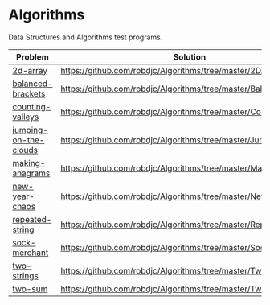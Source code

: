 # Algorithms
Data Structures and Algorithms test programs.

| Problem | Solution
| --- | ---
| [2d-array](https://www.hackerrank.com/challenges/2d-array/problem) | https://github.com/robdjc/Algorithms/tree/master/2DArray
| [balanced-brackets](https://www.hackerrank.com/challenges/balanced-brackets) | https://github.com/robdjc/Algorithms/tree/master/BalancedBrackets
| [counting-valleys](https://www.hackerrank.com/challenges/counting-valleys/problem) | https://github.com/robdjc/Algorithms/tree/master/CountingValleys
| [jumping-on-the-clouds](https://www.hackerrank.com/challenges/jumping-on-the-clouds/problem) | https://github.com/robdjc/Algorithms/tree/master/JumpingClouds
| [making-anagrams](https://www.hackerrank.com/challenges/ctci-making-anagrams) | https://github.com/robdjc/Algorithms/tree/master/MakingAnagrams
| [new-year-chaos](https://www.hackerrank.com/challenges/new-year-chaos) | https://github.com/robdjc/Algorithms/tree/master/NewYearChaos
|  [repeated-string](https://www.hackerrank.com/challenges/repeated-string/problem) | https://github.com/robdjc/Algorithms/tree/master/RepeatedString
| [sock-merchant](https://www.hackerrank.com/challenges/sock-merchant/problem) | https://github.com/robdjc/Algorithms/tree/master/SockMerchant
| [two-strings](https://www.hackerrank.com/challenges/two-strings) | https://github.com/robdjc/Algorithms/tree/master/TwoStrings
| [two-sum](https://leetcode.com/problems/two-sum) | https://github.com/robdjc/Algorithms/tree/master/TwoSum

